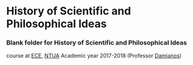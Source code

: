 # History of Scientific and Philosophical Ideas


### Blank folder for History of Scientific and Philosophical Ideas
 course at [ECE](https://www.ece.ntua.gr/en), [NTUA](https://www.ntua.gr/en)
Academic year 2017-2018 (Professor [Damianos](https://www.ece.ntua.gr/en/staff/444))